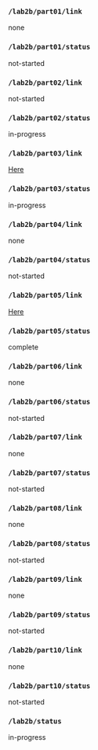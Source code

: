 ### `/lab2b/part01/link`
none
### `/lab2b/part01/status`
not-started
### `/lab2b/part02/link`
not-started
### `/lab2b/part02/status`
in-progress
### `/lab2b/part03/link`
[Here](https://github.com/koushik-sss/LAB2B_ESE5190/tree/main/Part-3)
### `/lab2b/part03/status`
in-progress
### `/lab2b/part04/link`
none
### `/lab2b/part04/status`
not-started
### `/lab2b/part05/link`
[Here](https://github.com/koushik-sss/LAB2B_ESE5190/blob/main/Part-5/part5.md)
### `/lab2b/part05/status`
complete
### `/lab2b/part06/link`
none
### `/lab2b/part06/status`
not-started
### `/lab2b/part07/link`
none
### `/lab2b/part07/status`
not-started
### `/lab2b/part08/link`
none
### `/lab2b/part08/status`
not-started
### `/lab2b/part09/link`
none
### `/lab2b/part09/status`
not-started
### `/lab2b/part10/link`
none
### `/lab2b/part10/status`
not-started
### `/lab2b/status`
in-progress
